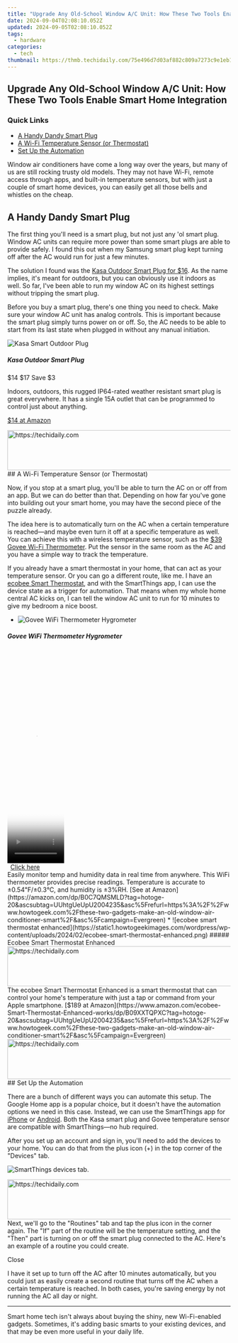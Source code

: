 ```yaml
---
title: "Upgrade Any Old-School Window A/C Unit: How These Two Tools Enable Smart Home Integration"
date: 2024-09-04T02:08:10.052Z
updated: 2024-09-05T02:08:10.052Z
tags:
  - hardware
categories:
  - tech
thumbnail: https://thmb.techidaily.com/75e496d7d03af882c809a7273c9e1eb1d9baeae9a3a5a4a6ed566b778061c9ff.png
---
```


## Upgrade Any Old-School Window A/C Unit: How These Two Tools Enable Smart Home Integration

### Quick Links

* [A Handy Dandy Smart Plug](https://facebook-record-videos.techidaily.com/new-in-2024-brightening-filmmaking-ranking-the-17-best-lights/)
* [A Wi-Fi Temperature Sensor (or Thermostat)](https://www.howtogeek.com/these-two-gadgets-make-an-old-window-air-conditioner-smart/#a-wi-fi-temperature-sensor-or-thermostat)
* [Set Up the Automation](https://tech-revival.techidaily.com/unveiling-cybersecurity-threats-in-ai-the-functionality-behind-prompt-injection-attacks/)

 Window air conditioners have come a long way over the years, but many of us are still rocking trusty old models. They may not have Wi-Fi, remote access through apps, and built-in temperature sensors, but with just a couple of smart home devices, you can easily get all those bells and whistles on the cheap.

##  A Handy Dandy Smart Plug

 The first thing you'll need is a smart plug, but not just any 'ol smart plug. Window AC units can require more power than some smart plugs are able to provide safely. I found this out when my Samsung smart plug kept turning off after the AC would run for just a few minutes.

 The solution I found was the [Kasa Outdoor Smart Plug for $16](https://www.amazon.com/dp/B099KLNM24?th=1&tag=hotoge-20&ascsubtag=UUhtgUeUpU2004235&asc%5Frefurl=https%3A%2F%2Fwww.howtogeek.com%2Fthese-two-gadgets-make-an-old-window-air-conditioner-smart%2F&asc%5Fcampaign=Evergreen). As the name implies, it's meant for outdoors, but you can obviously use it indoors as well. So far, I've been able to run my window AC on its highest settings without tripping the smart plug.

 Before you buy a smart plug, there's one thing you need to check. Make sure your window AC unit has analog controls. This is important because the smart plug simply turns power on or off. So, the AC needs to be able to start from its last state when plugged in without any manual initiation.

![Kasa Smart Outdoor Plug](https://static1.howtogeekimages.com/wordpress/wp-content/uploads/2024/07/613vwkny3zl-_ac_sl1500_.jpg) 

#####  Kasa Outdoor Smart Plug

$14 $17 Save $3 

Indoors, outdoors, this rugged IP64-rated weather resistant smart plug is great everywhere. It has a single 15A outlet that can be programmed to control just about anything.

[$14 at Amazon](https://amazon.com/dp/B099KLNM24?tag=hotoge-20&ascsubtag=UUhtgUeUpU2004235&asc%5Frefurl=https%3A%2F%2Fwww.howtogeek.com%2Fthese-two-gadgets-make-an-old-window-air-conditioner-smart%2F&asc%5Fcampaign=Evergreen) 

<!-- affiliate ads begin -->
<a href="https://appsumo.8odi.net/c/5597632/2043603/7443" target="_top" id="2043603">
  <img src="//a.impactradius-go.com/display-ad/7443-2043603" border="0" alt="https://techidaily.com" width="728" height="90"/>
</a>
<img height="0" width="0" src="https://appsumo.8odi.net/i/5597632/2043603/7443" style="position:absolute;visibility:hidden;" border="0" />
<!-- affiliate ads end -->
##  A Wi-Fi Temperature Sensor (or Thermostat)

 Now, if you stop at a smart plug, you'll be able to turn the AC on or off from an app. But we can do better than that. Depending on how far you've gone into building out your smart home, you may have the second piece of the puzzle already.

 The idea here is to automatically turn on the AC when a certain temperature is reached—and maybe even turn it off at a specific temperature as well. You can achieve this with a wireless temperature sensor, such as the [$39 Govee Wi-Fi Thermometer](https://www.amazon.com/Govee-Indoor-Temperature-Humidity-Sensor/dp/B0872ZWV8X/?tag=hotoge-20&ascsubtag=UUhtgUeUpU2004235&asc%5Frefurl=https%3A%2F%2Fwww.howtogeek.com%2Fthese-two-gadgets-make-an-old-window-air-conditioner-smart%2F&asc%5Fcampaign=Evergreen). Put the sensor in the same room as the AC and you have a simple way to track the temperature.

 If you already have a smart thermostat in your home, that can act as your temperature sensor. Or you can go a different route, like me. I have an [ecobee Smart Thermostat](https://amazon.com/dp/B09XXTQPXC?tag=hotoge-20&ascsubtag=UUhtgUeUpU2004235&asc%5Frefurl=https%3A%2F%2Fwww.howtogeek.com%2Fthese-two-gadgets-make-an-old-window-air-conditioner-smart%2F&asc%5Fcampaign=Evergreen), and with the SmartThings app, I can use the device state as a trigger for automation. That means when my whole home central AC kicks on, I can tell the window AC unit to run for 10 minutes to give my bedroom a nice boost.

* ![Govee WiFi Thermometer Hygrometer](https://static1.howtogeekimages.com/wordpress/wp-content/uploads/2024/07/untitled.jpg)  
#####  Govee WiFi Thermometer Hygrometer  
<!-- affiliate ads begin -->
<span id="1993654">
					<video width="128" height="480" style="cursor:pointer"
           poster="//a.impactradius-go.com/display-clicktoplayimage/1993654.png"
           onclick="if(!this.playClicked){this.play();this.setAttribute('controls',true);this.playClicked=true;}">
	   <source src="//a.impactradius-go.com/display-ad/22993-1993654">
	   <img src="//a.impactradius-go.com/display-clicktoplayimage/1993654.png" style="border: none; height: 100%; width: 100%; object-fit: contain">
	</video>
	<div style="width:80px;text-align:center"><a href="javascript:window.open(decodeURIComponent('https%3A%2F%2Fhomestyler.sjv.io%2Fc%2F5597632%2F1993654%2F22993'), '_blank');void(0);">Click here</a></div>
</span>
<img height="0" width="0" src="https://imp.pxf.io/i/5597632/1993654/22993" style="position:absolute;visibility:hidden;" border="0" />
<!-- affiliate ads end -->
Easily monitor temp and humidity data in real time from anywhere. This WiFi thermometer provides precise readings. Temperature is accurate to ±0.54℉/±0.3℃, and humidity is ±3%RH.  
[See at Amazon](https://amazon.com/dp/B0C7QMSMLD?tag=hotoge-20&ascsubtag=UUhtgUeUpU2004235&asc%5Frefurl=https%3A%2F%2Fwww.howtogeek.com%2Fthese-two-gadgets-make-an-old-window-air-conditioner-smart%2F&asc%5Fcampaign=Evergreen)
* ![ecobee smart thermostat enhanced](https://static1.howtogeekimages.com/wordpress/wp-content/uploads/2024/02/ecobee-smart-thermostat-enhanced.png)  
#####  Ecobee Smart Thermostat Enhanced  
<!-- affiliate ads begin -->
<a href="https://aligracehair.sjv.io/c/5597632/1938698/19272" target="_top" id="1938698">
  <img src="//a.impactradius-go.com/display-ad/19272-1938698" border="0" alt="https://techidaily.com" width="728" height="90"/>
</a>
<img height="0" width="0" src="https://aligracehair.sjv.io/i/5597632/1938698/19272" style="position:absolute;visibility:hidden;" border="0" />
<!-- affiliate ads end -->
The ecobee Smart Thermostat Enhanced is a smart thermostat that can control your home's temperature with just a tap or command from your Apple smartphone.  
[$189 at Amazon](https://www.amazon.com/ecobee-Smart-Thermostat-Enhanced-works/dp/B09XXTQPXC?tag=hotoge-20&ascsubtag=UUhtgUeUpU2004235&asc%5Frefurl=https%3A%2F%2Fwww.howtogeek.com%2Fthese-two-gadgets-make-an-old-window-air-conditioner-smart%2F&asc%5Fcampaign=Evergreen)

<!-- affiliate ads begin -->
<a href="https://appsumo.8odi.net/c/5597632/2043639/7443" target="_top" id="2043639">
  <img src="//a.impactradius-go.com/display-ad/7443-2043639" border="0" alt="https://techidaily.com" width="728" height="90"/>
</a>
<img height="0" width="0" src="https://appsumo.8odi.net/i/5597632/2043639/7443" style="position:absolute;visibility:hidden;" border="0" />
<!-- affiliate ads end -->
##  Set Up the Automation

 There are a bunch of different ways you can automate this setup. The Google Home app is a popular choice, but it doesn't have the automation options we need in this case. Instead, we can use the SmartThings app for [iPhone](https://apps.apple.com/us/app/smartthings/id1222822904) or [Android](https://www.anrdoezrs.net/links/3607085/type/dlg/sid/UUhtgUeUpU2004235/https://play.google.com/store/apps/details?id=com.samsung.android.oneconnect&hl=en%5FUS). Both the Kasa smart plug and Govee temperature sensor are compatible with SmartThings—no hub required.

 After you set up an account and sign in, you'll need to add the devices to your home. You can do that from the plus icon (+) in the top corner of the "Devices" tab.

![SmartThings devices tab.](https://static1.howtogeekimages.com/wordpress/wp-content/uploads/2024/07/screenshot_20240718-093812.png) 

<!-- affiliate ads begin -->
<a href="https://aligracehair.sjv.io/c/5597632/2027195/19272" target="_top" id="2027195">
  <img src="//a.impactradius-go.com/display-ad/19272-2027195" border="0" alt="https://techidaily.com" width="728" height="90"/>
</a>
<img height="0" width="0" src="https://aligracehair.sjv.io/i/5597632/2027195/19272" style="position:absolute;visibility:hidden;" border="0" />
<!-- affiliate ads end -->
 Next, we'll go to the "Routines" tab and tap the plus icon in the corner again. The "If" part of the routine will be the temperature setting, and the "Then" part is turning on or off the smart plug connected to the AC. Here's an example of a routine you could create.

Close 

 I have it set up to turn off the AC after 10 minutes automatically, but you could just as easily create a second routine that turns off the AC when a certain temperature is reached. In both cases, you're saving energy by not running the AC all day or night.

---

 Smart home tech isn't always about buying the shiny, new Wi-Fi-enabled gadgets. Sometimes, it's adding basic smarts to your existing devices, and that may be even more useful in your daily life.

<ins class="adsbygoogle"
     style="display:block"
     data-ad-format="autorelaxed"
     data-ad-client="ca-pub-7571918770474297"
     data-ad-slot="1223367746"></ins>



<ins class="adsbygoogle"
     style="display:block"
     data-ad-client="ca-pub-7571918770474297"
     data-ad-slot="8358498916"
     data-ad-format="auto"
     data-full-width-responsive="true"></ins>


